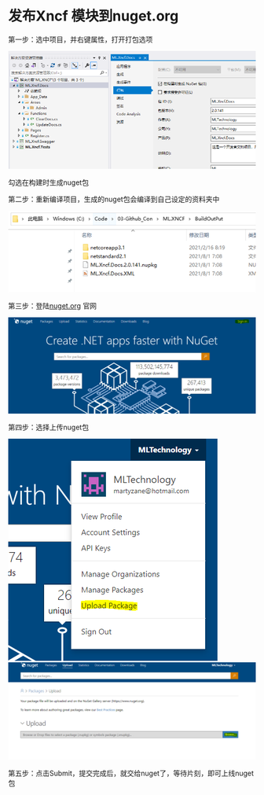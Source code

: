 # 发布Xncf 模块到nuget.org

第一步：选中项目，并右键属性，打开打包选项

<img src="./images/general-nuget-package.png" />

勾选在构建时生成nuget包

第二步：重新编译项目，生成的nuget包会编译到自己设定的资料夹中

<img src="./images/build-finished-nuget-package.png" />

第三步：登陆[nuget.org](https://www.nuget.org/) 官网

<img src="./images/nuget-sign-in.png" />

第四步：选择上传nuget包

<img src="./images/nuget-upload-package.png" />

<img src="./images/nuget-upload-package-2.PNG" />

第五步：点击Submit，提交完成后，就交给nuget了，等待片刻，即可上线nuget包

